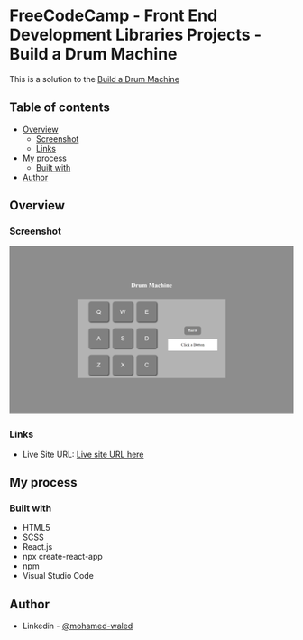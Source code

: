 # FreeCodeCamp - Front End Development Libraries Projects - Build a Drum Machine

This is a solution to the [Build a Drum Machine](https://www.freecodecamp.org/learn/front-end-development-libraries/front-end-development-libraries-projects/build-a-drum-machine) 

## Table of contents

- [Overview](#overview)
  - [Screenshot](#screenshot)
  - [Links](#links)
- [My process](#my-process)
  - [Built with](#built-with)
- [Author](#author)

## Overview

### Screenshot

![](./images/localhost_30000_.png)

### Links

- Live Site URL: [Live site URL here](https://drum-machine-opal.vercel.app/)

## My process

### Built with

- HTML5
- SCSS
- React.js
- npx create-react-app
- npm
- Visual Studio Code

## Author

- Linkedin - [@mohamed-waled](https://www.linkedin.com/in/mohamed-waled-82a51a1bb/)